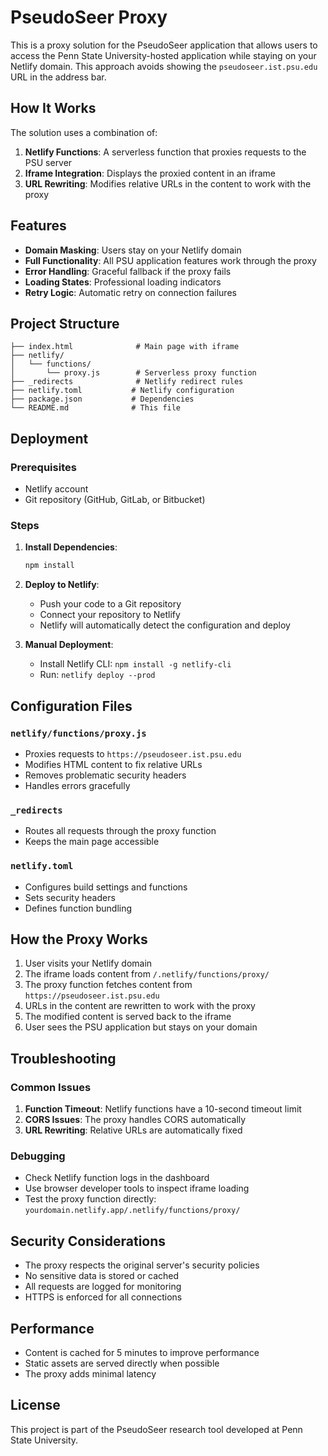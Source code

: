# PseudoSeer Proxy

This is a proxy solution for the PseudoSeer application that allows users to access the Penn State University-hosted application while staying on your Netlify domain. This approach avoids showing the `pseudoseer.ist.psu.edu` URL in the address bar.

## How It Works

The solution uses a combination of:
1. **Netlify Functions**: A serverless function that proxies requests to the PSU server
2. **Iframe Integration**: Displays the proxied content in an iframe
3. **URL Rewriting**: Modifies relative URLs in the content to work with the proxy

## Features

- **Domain Masking**: Users stay on your Netlify domain
- **Full Functionality**: All PSU application features work through the proxy
- **Error Handling**: Graceful fallback if the proxy fails
- **Loading States**: Professional loading indicators
- **Retry Logic**: Automatic retry on connection failures

## Project Structure

```
├── index.html              # Main page with iframe
├── netlify/
│   └── functions/
│       └── proxy.js        # Serverless proxy function
├── _redirects              # Netlify redirect rules
├── netlify.toml           # Netlify configuration
├── package.json           # Dependencies
└── README.md              # This file
```

## Deployment

### Prerequisites
- Netlify account
- Git repository (GitHub, GitLab, or Bitbucket)

### Steps

1. **Install Dependencies**:
   ```bash
   npm install
   ```

2. **Deploy to Netlify**:
   - Push your code to a Git repository
   - Connect your repository to Netlify
   - Netlify will automatically detect the configuration and deploy

3. **Manual Deployment**:
   - Install Netlify CLI: `npm install -g netlify-cli`
   - Run: `netlify deploy --prod`

## Configuration Files

### `netlify/functions/proxy.js`
- Proxies requests to `https://pseudoseer.ist.psu.edu`
- Modifies HTML content to fix relative URLs
- Removes problematic security headers
- Handles errors gracefully

### `_redirects`
- Routes all requests through the proxy function
- Keeps the main page accessible

### `netlify.toml`
- Configures build settings and functions
- Sets security headers
- Defines function bundling

## How the Proxy Works

1. User visits your Netlify domain
2. The iframe loads content from `/.netlify/functions/proxy/`
3. The proxy function fetches content from `https://pseudoseer.ist.psu.edu`
4. URLs in the content are rewritten to work with the proxy
5. The modified content is served back to the iframe
6. User sees the PSU application but stays on your domain

## Troubleshooting

### Common Issues

1. **Function Timeout**: Netlify functions have a 10-second timeout limit
2. **CORS Issues**: The proxy handles CORS automatically
3. **URL Rewriting**: Relative URLs are automatically fixed

### Debugging

- Check Netlify function logs in the dashboard
- Use browser developer tools to inspect iframe loading
- Test the proxy function directly: `yourdomain.netlify.app/.netlify/functions/proxy/`

## Security Considerations

- The proxy respects the original server's security policies
- No sensitive data is stored or cached
- All requests are logged for monitoring
- HTTPS is enforced for all connections

## Performance

- Content is cached for 5 minutes to improve performance
- Static assets are served directly when possible
- The proxy adds minimal latency

## License

This project is part of the PseudoSeer research tool developed at Penn State University. 